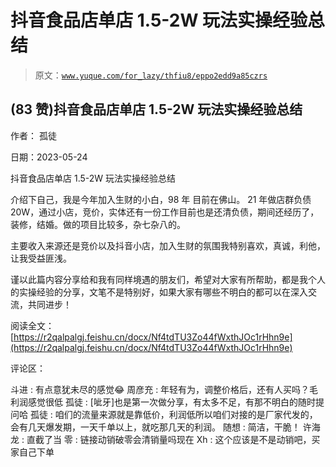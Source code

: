 # 抖音食品店单店 1.5-2W 玩法实操经验总结

> 原文：[`www.yuque.com/for_lazy/thfiu8/eppo2edd9a85czrs`](https://www.yuque.com/for_lazy/thfiu8/eppo2edd9a85czrs)



## (83 赞)抖音食品店单店 1.5-2W 玩法实操经验总结 

作者： 孤徒 

日期：2023-05-24 

抖音食品店单店 1.5-2W 玩法实操经验总结 

介绍下自己，我是今年加入生财的小白，98 年 目前在佛山。 21 年做店群负债 20W，通过小店，竞价，实体还有一份工作目前也是还清负债，期间还经历了，装修，结婚。做的项目比较多，杂七杂八的。 

主要收入来源还是竞价以及抖音小店，加入生财的氛围我特别喜欢，真诚，利他，让我受益匪浅。 

谨以此篇内容分享给和我有同样境遇的朋友们，希望对大家有所帮助，都是我个人的实操经验的分享，文笔不是特别好，如果大家有哪些不明白的都可以在深入交流，共同进步！ 

阅读全文：[https://r2qalpalgj.feishu.cn/docx/Nf4tdTU3Zo44fWxthJOc1rHhn9e](https://r2qalpalgj.feishu.cn/docx/Nf4tdTU3Zo44fWxthJOc1rHhn9e) 

评论区： 

斗进 : 有点意犹未尽的感觉😂 周彦充 : 年轻有为，调整价格后，还有人买吗？毛利润感觉很低 孤徒 : [呲牙]也是第一次做分享，有太多不足，有那不明白的随时提问哈 孤徒 : 咱们的流量来源就是靠低价，利润低所以咱们对接的是厂家代发的，会有几天爆发期，一天千单以上，就吃那几天的利润。 随想 : 简洁，干脆！ 许海龙 : 直截了当 零 : 链接动销破零会清销量吗现在 Xh : 这个应该是不是动销吧，买家自己下单